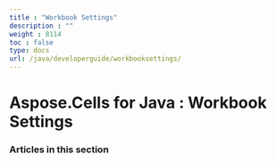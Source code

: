 ```yaml
---
title : "Workbook Settings" 
description : "" 
weight : 8114 
toc : false
type: docs
url: /java/developerguide/workbooksettings/
---
```


# Aspose.Cells for Java : Workbook Settings


### Articles in this section

           

 

